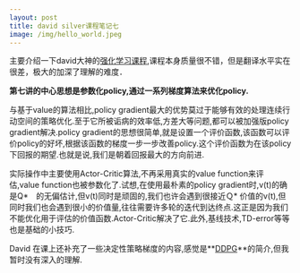 ```yaml
---
layout: post
title: david silver课程笔记七
image: /img/hello_world.jpeg
---
```


主要介绍一下david大神的[强化学习课程](https://space.bilibili.com/74997410/#/),课程本身质量很不错，但是翻译水平实在很差，极大的加深了理解的难度．　

**第七讲的中心思想是参数化policy,通过一系列梯度算法来优化policy.**  

与基于value的算法相比,policy gradient最大的优势莫过于能够有效的处理连续行动空间的策略优化.至于它所被诟病的效率低,方差大等问题,都可以被加强版policy gradient解决.policy gradient的思想很简单,就是设置一个评价函数,该函数可以评价policy的好坏,根据该函数的梯度一步一步改善policy.这个评价函数为在该policy下回报的期望.也就是说,我们是朝着回报最大的方向前进.

实际操作中主要使用Actor-Critic算法,不再采用真实的value function来评估,value function也被参数化了.试想,在使用最朴素的policy gradient时,v(t)的确是Q*　的无偏估计,但v(t)同时是顽固的,我们也许会遇到很接近Ｑ* 价值的v(t),但同时我们也会遇到很小的价值量,往往需要许多轮的迭代到达终点.这正是因为我们不能优化用于评估的价值函数.Actor-Critic解决了它.此外,基线技术,TD-error等等也是基础的小技巧.　　

David 在课上还补充了一些决定性策略梯度的内容,感觉是**[DDPG](https://www.bilibili.com/video/av15990727?from=search&seid=14966112394343272832)**的简介,但我暂时没有深入的理解.　　
